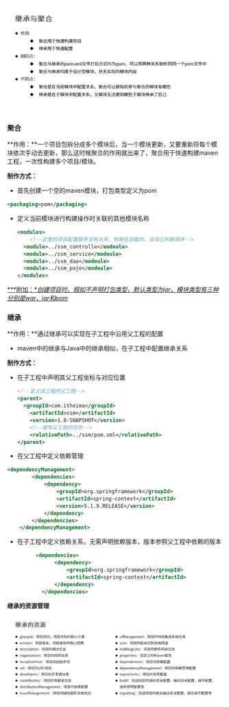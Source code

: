 [^时间]: 2023.2.4
[^集数]: P19-P20



![image-20230204224604336](../../image/Maven高级_聚合/image-20230204224604336.png)



### 聚合

**作用：**一个项目包拆分成多个模块后，当一个模块更新，又要重新将每个模块依次手动去更新，那么这时候聚合的作用就出来了，聚合用于快速构建maven工程，一次性构建多个项目/模块。

**制作方式：**

- 首先创建一个空的maven模块，打包类型定义为pom

```xml
<packaging>pom</packaging>
```

- 定义当前模块进行构建操作时关联的其他模块名称

  ```xml
  <modules>
      <!--这里的项目配置顺序没有关系，依赖在加载时，会自己判断顺序-->
  	<module>../ssm_controlle</modeule>
  	<module>../ssm_service</modeule>
  	<module>../ssm_dao</modeule>
  	<module>../ssm_pojo</modeule>
  </modules>
  ```

<u>***附加：**创建项目时，假如不声明打包类型，默认类型为jar。模块类型有三种分别是war、jar和pom*</u>

### 继承

**作用：**通过继承可以实现在子工程中沿用父工程的配置

- maven中的继承与Java中的继承相似，在子工程中配置继承关系

**制作方式：**

- 在子工程中声明其父工程坐标与对应位置

  ```xml
  <!--定义该工程的父工程-->
  <parent>
  	<groupId>com.itheima</groupId>
      <artifactId>ssm</artifactId>
      <version>1.0-SNAPSHOT</version>
      <!--填写父工程的文件-->
      <relativePath>../ssm/pom.xml</relativePath>
  </parent>
  ```

- 在父工程中定义依赖管理

```xml
<dependencyManagement>
        <dependencies>
            <dependency>
                <groupId>org.springframework</groupId>
                <artifactId>spring-context</artifactId>
                <version>5.1.9.RELEASE</version>
            </dependency>
        </dependencies>
    </dependencyManagement>
```

- 在子工程中定义依赖关系，无需声明依赖版本，版本参照父工程中依赖的版本

  ```xml
  		<dependencies>
              <dependency>
                  <groupId>org.springframework</groupId>
                  <artifactId>spring-context</artifactId>
              </dependency>
          </dependencies>
  ```



**继承的资源管理**

![image-20230204224527222](../../image/Maven高级_聚合/image-20230204224527222.png)





